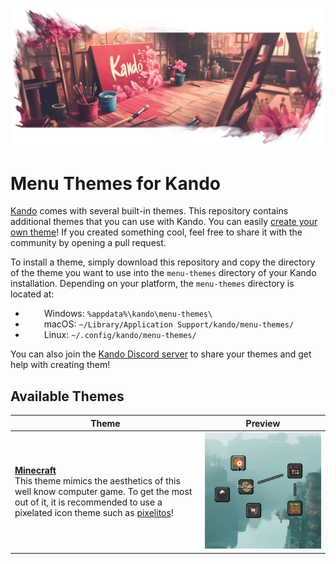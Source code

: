 <p align="center">
  <img src="banner.png" />
</p>

# Menu Themes for Kando

[Kando](https://github.com/kando-menu/kando) comes with several built-in themes.
This repository contains additional themes that you can use with Kando.
You can easily [create your own theme](https://github.com/kando-menu/kando/blob/main/docs/menu-themes.md)!
If you created something cool, feel free to share it with the community by opening a pull request.

To install a theme, simply download this repository and copy the directory of the theme you want to use into the `menu-themes` directory of your Kando installation.
Depending on your platform, the `menu-themes` directory is located at:

- <img height="14" width="26" src="https://upload.wikimedia.org/wikipedia/commons/c/c4/Windows_logo_-_2021_%28Black%29.svg" /> Windows: `%appdata%\kando\menu-themes\`
- <img height="14" width="26" src="https://cdn.simpleicons.org/apple" /> macOS: `~/Library/Application Support/kando/menu-themes/`
- <img height="14" width="26" src="https://cdn.simpleicons.org/linux/black" /> Linux: `~/.config/kando/menu-themes/`

You can also join the [Kando Discord server](https://discord.gg/hZwbVSDkhy) to share your themes and get help with creating them!

## Available Themes

| Theme                                                                                                                                                                                                                                                 | Preview                             |
| ----------------------------------------------------------------------------------------------------------------------------------------------------------------------------------------------------------------------------------------------------- | ----------------------------------- |
| [**Minecraft**](./minecraft)<br>This theme mimics the aesthetics of this well know computer game. To get the most out of it, it is recommended to use a pixelated icon theme such as [pixelitos](https://github.com/ItzSelenux/pixelitos-icon-theme)! | ![preview](./minecraft/preview.jpg) |
